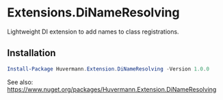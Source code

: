# Extensions.DiNameResolving
Lightweight DI extension to add names to class registrations.

## Installation

```powershell
Install-Package Huvermann.Extension.DiNameResolving -Version 1.0.0
```
See also: 
https://www.nuget.org/packages/Huvermann.Extension.DiNameResolving


